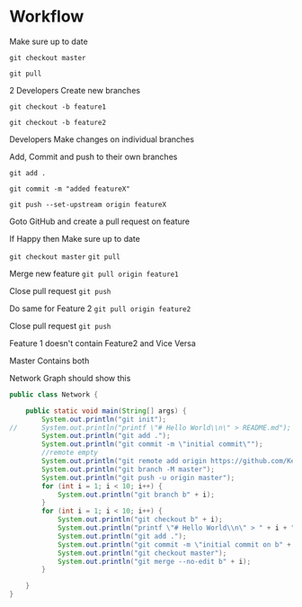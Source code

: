 # Workflow

Make sure up to date

`git checkout master`

`git pull`

2 Developers Create new branches

`git checkout -b feature1`

`git checkout -b feature2`

Developers Make changes on individual branches

Add, Commit and push to their own branches

`git add .`

`git commit -m "added featureX"`

`git push --set-upstream origin featureX`


Goto GitHub and create a pull request on feature

If Happy then Make sure up to date

`git checkout master`
`git pull`

Merge new feature
`git pull origin feature1`

Close pull request
`git push`

Do same for Feature 2
`git pull origin feature2`

Close pull request
`git push`

Feature 1 doesn't contain Feature2 and Vice Versa

Master Contains both

Network Graph should show this 

```java
public class Network {

	public static void main(String[] args) {
		System.out.println("git init");
//		System.out.println("printf \"# Hello World\\n\" > README.md");
		System.out.println("git add .");
		System.out.println("git commit -m \"initial commit\"");
		//remote empty
		System.out.println("git remote add origin https://github.com/Kevin-Sim/test.git");
		System.out.println("git branch -M master");
		System.out.println("git push -u origin master");
		for (int i = 1; i < 10; i++) {
			System.out.println("git branch b" + i);
		}
		for (int i = 1; i < 10; i++) {
			System.out.println("git checkout b" + i);
			System.out.println("printf \"# Hello World\\n\" > " + i + ".md");
			System.out.println("git add .");
			System.out.println("git commit -m \"initial commit on b" + i + " \"");
			System.out.println("git checkout master");
			System.out.println("git merge --no-edit b" + i);
		}

	}
}

```




